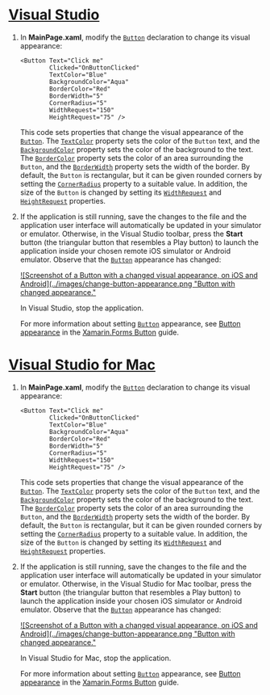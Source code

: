 # [Visual Studio](#tab/vswin)

1. In **MainPage.xaml**, modify the [`Button`](xref:Xamarin.Forms.Button) declaration to change its visual appearance:

    ```xaml
    <Button Text="Click me"
            Clicked="OnButtonClicked"
            TextColor="Blue"
            BackgroundColor="Aqua"
            BorderColor="Red"
            BorderWidth="5"
            CornerRadius="5"
            WidthRequest="150"
            HeightRequest="75" />
    ```

    This code sets properties that change the visual appearance of the [`Button`](xref:Xamarin.Forms.Button). The [`TextColor`](xref:Xamarin.Forms.Button.TextColor) property sets the color of the `Button` text, and the [`BackgroundColor`](xref:Xamarin.Forms.VisualElement.BackgroundColor) property sets the color of the background to the text. The [`BorderColor`](xref:Xamarin.Forms.Button.BorderColor) property sets the color of an area surrounding the `Button`, and the [`BorderWidth`](xref:Xamarin.Forms.Button.BorderWidth) property sets the width of the border. By default, the `Button` is rectangular, but it can be given rounded corners by setting the [`CornerRadius`](xref:Xamarin.Forms.Button.CornerRadius) property to a suitable value. In addition, the size of the `Button` is changed by setting its [`WidthRequest`](xref:Xamarin.Forms.VisualElement.WidthRequest) and [`HeightRequest`](xref:Xamarin.Forms.VisualElement.HeightRequest) properties.

1. If the application is still running, save the changes to the file and the application user interface will automatically be updated in your simulator or emulator. Otherwise, in the Visual Studio toolbar, press the **Start** button (the triangular button that resembles a Play button) to launch the application inside your chosen remote iOS simulator or Android emulator. Observe that the [`Button`](xref:Xamarin.Forms.Button) appearance has changed:

    [![Screenshot of a Button with a changed visual appearance, on iOS and Android](../images/change-button-appearance.png "Button with changed appearance."](../images/change-button-appearance-large.png#lightbox "Button with changed appearance")

    In Visual Studio, stop the application.

    For more information about setting [`Button`](xref:Xamarin.Forms.Button) appearance, see [Button appearance](~/xamarin-forms/user-interface/button.md#button-appearance) in the [Xamarin.Forms Button](~/xamarin-forms/user-interface/button.md) guide.

# [Visual Studio for Mac](#tab/vsmac)

1. In **MainPage.xaml**, modify the [`Button`](xref:Xamarin.Forms.Button) declaration to change its visual appearance:

    ```xaml
    <Button Text="Click me"
            Clicked="OnButtonClicked"
            TextColor="Blue"
            BackgroundColor="Aqua"
            BorderColor="Red"
            BorderWidth="5"
            CornerRadius="5"
            WidthRequest="150"
            HeightRequest="75" />
    ```

    This code sets properties that change the visual appearance of the [`Button`](xref:Xamarin.Forms.Button). The [`TextColor`](xref:Xamarin.Forms.Button.TextColor) property sets the color of the `Button` text, and the [`BackgroundColor`](xref:Xamarin.Forms.VisualElement.BackgroundColor) property sets the color of the background to the text. The [`BorderColor`](xref:Xamarin.Forms.Button.BorderColor) property sets the color of an area surrounding the `Button`, and the [`BorderWidth`](xref:Xamarin.Forms.Button.BorderWidth) property sets the width of the border. By default, the `Button` is rectangular, but it can be given rounded corners by setting the [`CornerRadius`](xref:Xamarin.Forms.Button.CornerRadius) property to a suitable value. In addition, the size of the `Button` is changed by setting its [`WidthRequest`](xref:Xamarin.Forms.VisualElement.WidthRequest) and [`HeightRequest`](xref:Xamarin.Forms.VisualElement.HeightRequest) properties.

1. If the application is still running, save the changes to the file and the application user interface will automatically be updated in your simulator or emulator. Otherwise, in the Visual Studio for Mac toolbar, press the **Start** button (the triangular button that resembles a Play button) to launch the application inside your chosen iOS simulator or Android emulator. Observe that the [`Button`](xref:Xamarin.Forms.Button) appearance has changed:

    [![Screenshot of a Button with a changed visual appearance, on iOS and Android](../images/change-button-appearance.png "Button with changed appearance."](../images/change-button-appearance-large.png#lightbox "Button with changed appearance")

    In Visual Studio for Mac, stop the application.

    For more information about setting [`Button`](xref:Xamarin.Forms.Button) appearance, see [Button appearance](~/xamarin-forms/user-interface/button.md#button-appearance) in the [Xamarin.Forms Button](~/xamarin-forms/user-interface/button.md) guide.
